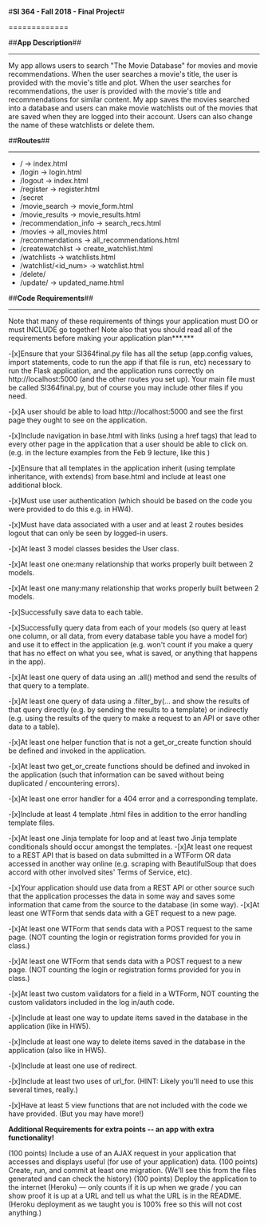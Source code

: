 #**SI 364 - Fall 2018 - Final Project**#

=============

##**App Description**##

---------------

My app allows users to search "The Movie Database" for movies and movie recommendations. When the user searches a movie's title, the user is provided with the movie's title and plot. When the user searches for recommendations, the user is provided with the movie's title and recommendations for similar content. My app saves the movies searched into a database and users can make movie watchlists out of the movies that are saved when they are logged into their account. Users can also change the name of these watchlists or delete them.

##**Routes**##

---------------
* / -> index.html
* /login -> login.html
* /logout -> index.html
* /register -> register.html
* /secret
* /movie_search -> movie_form.html
* /movie_results -> movie_results.html
* /recommendation_info -> search_recs.html
* /movies -> all_movies.html
* /recommendations -> all_recommendations.html
* /createwatchlist -> create_watchlist.html
* /watchlists -> watchlists.html
* /watchlist/<id_num> -> watchlist.html
* /delete/<watchlist> 
* /update/ <watchlist> -> updated_name.html


##**Code Requirements**##

---------------

Note that many of these requirements of things your application must DO or must INCLUDE go together! Note also that you should read all of the requirements before making your application plan***.***

 -[x]Ensure that your SI364final.py file has all the setup (app.config values, import statements, code to run the app if that file is run, etc) necessary to run the Flask application, and the application runs correctly on http://localhost:5000 (and the other routes you set up). Your main file must be called SI364final.py, but of course you may include other files if you need.

  -[x]A user should be able to load http://localhost:5000 and see the first page they ought to see on the application.

  -[x]Include navigation in base.html with links (using a href tags) that lead to every other page in the application that a user should be able to click on. (e.g. in the lecture examples from the Feb 9 lecture, like this )

  -[x]Ensure that all templates in the application inherit (using template inheritance, with extends) from base.html and include at least one additional block.

  -[x]Must use user authentication (which should be based on the code you were provided to do this e.g. in HW4).

  -[x]Must have data associated with a user and at least 2 routes besides logout that can only be seen by logged-in users.

  -[x]At least 3 model classes besides the User class.

  -[x]At least one one:many relationship that works properly built between 2 models.

  -[x]At least one many:many relationship that works properly built between 2 models.

  -[x]Successfully save data to each table.

  -[x]Successfully query data from each of your models (so query at least one column, or all data, from every database table you have a model for) and use it to effect in the application (e.g. won't count if you make a query that has no effect on what you see, what is saved, or anything that happens in the app).

  -[x]At least one query of data using an .all() method and send the results of that query to a template.

  -[x]At least one query of data using a .filter_by(... and show the results of that query directly (e.g. by sending the results to a template) or indirectly (e.g. using the results of the query to make a request to an API or save other data to a table).

  -[x]At least one helper function that is not a get_or_create function should be defined and invoked in the application.

  -[x]At least two get_or_create functions should be defined and invoked in the application (such that information can be saved without being duplicated / encountering errors).

  -[x]At least one error handler for a 404 error and a corresponding template.

  -[x]Include at least 4 template .html files in addition to the error handling template files.

  -[x]At least one Jinja template for loop and at least two Jinja template conditionals should occur amongst the templates.
  -[x]At least one request to a REST API that is based on data submitted in a WTForm OR data accessed in another way online (e.g. scraping with BeautifulSoup that does accord with other involved sites' Terms of Service, etc).

  -[x]Your application should use data from a REST API or other source such that the application processes the data in some way and saves some information that came from the source to the database (in some way).
  -[x]At least one WTForm that sends data with a GET request to a new page.

  -[x]At least one WTForm that sends data with a POST request to the same page. (NOT counting the login or registration forms provided for you in class.)

  -[x]At least one WTForm that sends data with a POST request to a new page. (NOT counting the login or registration forms provided for you in class.)

  -[x]At least two custom validators for a field in a WTForm, NOT counting the custom validators included in the log in/auth code.

  -[x]Include at least one way to update items saved in the database in the application (like in HW5).

  -[x]Include at least one way to delete items saved in the database in the application (also like in HW5).

  -[x]Include at least one use of redirect.

  -[x]Include at least two uses of url_for. (HINT: Likely you'll need to use this several times, really.)

  -[x]Have at least 5 view functions that are not included with the code we have provided. (But you may have more!)

**Additional Requirements for extra points -- an app with extra functionality!**

 (100 points) Include a use of an AJAX request in your application that accesses and displays useful (for use of your application) data.
 (100 points) Create, run, and commit at least one migration. (We'll see this from the files generated and can check the history)
 (100 points) Deploy the application to the internet (Heroku) — only counts if it is up when we grade / you can show proof it is up at a URL and tell us what the URL is in the README. (Heroku deployment as we taught you is 100% free so this will not cost anything.)

